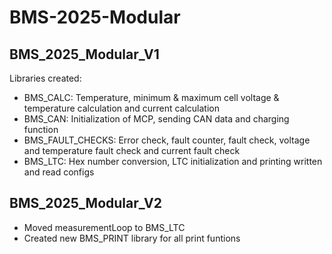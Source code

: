 # BMS-2025-Modular
## BMS_2025_Modular_V1
Libraries created:
- BMS_CALC: Temperature, minimum & maximum cell voltage & temperature calculation and current calculation
- BMS_CAN: Initialization of MCP, sending CAN data and charging function
- BMS_FAULT_CHECKS: Error check, fault counter, fault check, voltage and temperature fault check and current fault check
- BMS_LTC: Hex number conversion, LTC initialization and printing written and read configs
## BMS_2025_Modular_V2
- Moved measurementLoop to BMS_LTC
- Created new BMS_PRINT library for all print funtions